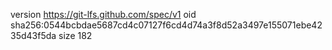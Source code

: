 version https://git-lfs.github.com/spec/v1
oid sha256:0544bcbdae5687cd4c07127f6cd4d74a3f8d52a3497e155071ebe4235d43f5da
size 182

